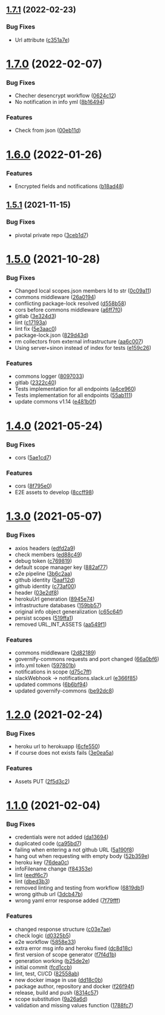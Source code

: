 ## [1.7.1](https://github.com/governify/scope-manager/compare/v1.7.0...v1.7.1) (2022-02-23)


### Bug Fixes

* Url attribute ([c351a7e](https://github.com/governify/scope-manager/commit/c351a7e849fd02c4a45c039d703c26d6249060cc))



# [1.7.0](https://github.com/governify/scope-manager/compare/v1.6.0...v1.7.0) (2022-02-07)


### Bug Fixes

* Checher desencrypt workflow ([0624c12](https://github.com/governify/scope-manager/commit/0624c1210f398ad242c50d0959c1a8f269caedfd))
* No notification in info yml ([8b16494](https://github.com/governify/scope-manager/commit/8b1649482291e81bc4a5059591b38473f3d16bae))


### Features

* Check from json ([00eb11d](https://github.com/governify/scope-manager/commit/00eb11d377b17a9b43172ca4f6c8bb45f7b7bb71))



# [1.6.0](https://github.com/governify/scope-manager/compare/v1.5.1...v1.6.0) (2022-01-26)


### Features

* Encrypted fields and notifications ([b18ad48](https://github.com/governify/scope-manager/commit/b18ad48d3d269915bc205e035fff3a2c7c4f377d))



## [1.5.1](https://github.com/governify/scope-manager/compare/v1.5.0...v1.5.1) (2021-11-15)


### Bug Fixes

* pivotal private repo ([3ceb1d7](https://github.com/governify/scope-manager/commit/3ceb1d7fcb895ac80005b372180c6f4093b45fab))



# [1.5.0](https://github.com/governify/scope-manager/compare/v1.4.0...v1.5.0) (2021-10-28)


### Bug Fixes

* Changed local scopes.json members Id to str ([0c09a11](https://github.com/governify/scope-manager/commit/0c09a11411df3f5d1af40e31b41f83b759e5209b))
* commons middleware ([26a0194](https://github.com/governify/scope-manager/commit/26a019482068499abcf85f57b23669cbfcf4c9fe))
* conflicting package-lock resolved ([d558b58](https://github.com/governify/scope-manager/commit/d558b5804b23f45a4e2dc34e2ac8bc2d91ef0cf1))
* cors before commons middleware ([a6ff7f0](https://github.com/governify/scope-manager/commit/a6ff7f0e73ad812a6aaecd7fe9cdc9d439ae7c31))
* gitlab ([3e324d3](https://github.com/governify/scope-manager/commit/3e324d3b05f3c7c51ca9d9b4c7da4b509b166c99))
* lint ([c17193a](https://github.com/governify/scope-manager/commit/c17193aea749c001f79469b022b883fec4f3d66c))
* lint fix ([5e3aac0](https://github.com/governify/scope-manager/commit/5e3aac01c614acea41c803f1f5bb69c8b17a062a))
* package-lock.json ([829d43d](https://github.com/governify/scope-manager/commit/829d43dff1961ffbb126c35592898a33cac660ed))
* rm collectors from external infrastructure ([aa6c007](https://github.com/governify/scope-manager/commit/aa6c007732c6e8e1f37ae624b4b5d6a6c82c39f7))
* Using server+sinon instead of index for tests ([e159c26](https://github.com/governify/scope-manager/commit/e159c262f58dbb168151e04d06517631faa3c55b))


### Features

* commons logger ([8097033](https://github.com/governify/scope-manager/commit/8097033960a9270f15edf9aa06117b3de40533e5))
* gitlab ([2322c40](https://github.com/governify/scope-manager/commit/2322c4095694ce805f9d94d44cf53fda9c77c029))
* Tests implementation for all endpoints ([a4ce960](https://github.com/governify/scope-manager/commit/a4ce9600420f88be12a768679a37b06c821f4a85))
* Tests implementation for all endpoints ([55ab111](https://github.com/governify/scope-manager/commit/55ab111dfcdedf6207ba512b5731987e92361ff9))
* update commons v1.14 ([e481b0f](https://github.com/governify/scope-manager/commit/e481b0f378d8ead035f4cf933b0bd737ea4b9810))



# [1.4.0](https://github.com/governify/scope-manager/compare/v1.3.0...v1.4.0) (2021-05-24)


### Bug Fixes

* cors ([5ae1cd7](https://github.com/governify/scope-manager/commit/5ae1cd7404a82c845b87634109e8721fa100d6d7))


### Features

* cors ([8f795e0](https://github.com/governify/scope-manager/commit/8f795e0f25247b218bc9e291409df97abd6ec913))
* E2E assets to develop ([8ccff98](https://github.com/governify/scope-manager/commit/8ccff98cfb8a43357f2bcb23c50c3a6613eb3d1d))



# [1.3.0](https://github.com/governify/scope-manager/compare/v1.2.0...v1.3.0) (2021-05-07)


### Bug Fixes

* axios headers ([edfd2a9](https://github.com/governify/scope-manager/commit/edfd2a95dee6be390d256bac36ff465a9cf78738))
* check members ([ed88c49](https://github.com/governify/scope-manager/commit/ed88c49b792d46afc6760cbbeba647ada61bc7fb))
* debug token ([c769819](https://github.com/governify/scope-manager/commit/c769819761c92d58ef23d0f1653a51b9967baeb0))
* default scope manager key ([882af77](https://github.com/governify/scope-manager/commit/882af779b438e92445a1007836e783700c35360a))
* e2e pipeline ([3b6c2aa](https://github.com/governify/scope-manager/commit/3b6c2aa42ee169c32bbfe5ea1f45a3aa61d6ffb0))
* github identity ([5aaf12d](https://github.com/governify/scope-manager/commit/5aaf12d40532806092a1df153e7706d080ad017b))
* github identity ([c73af00](https://github.com/governify/scope-manager/commit/c73af00809375f0d76c59634f8787a629396f025))
* header ([03e2df8](https://github.com/governify/scope-manager/commit/03e2df8ec04e1a45f04df8609154a20edca1bc1d))
* herokuUrl generation ([8945e74](https://github.com/governify/scope-manager/commit/8945e7438d4aaa4a9a3804aeed6eba9507a80b87))
* infrastructure databases ([159bb57](https://github.com/governify/scope-manager/commit/159bb57a372bd91c4f44f5fc2e4cadc9a713242b))
* original info object generalization ([c65c64f](https://github.com/governify/scope-manager/commit/c65c64f3576e4410d9499e5cb9c5626653371f4f))
* persist scopes ([519ffa1](https://github.com/governify/scope-manager/commit/519ffa1866767c8a4dc1dd992d01dbc9a53a6e3b))
* removed URL_INT_ASSETS ([aa549f1](https://github.com/governify/scope-manager/commit/aa549f1504328bfde1f9bbfaf2ad8513a53b249f))


### Features

* commons middleware ([2d82189](https://github.com/governify/scope-manager/commit/2d821898d2ccb60b5d5749cb25767239b76e1b5b))
* governify-commons requests and port changed ([66a0bf6](https://github.com/governify/scope-manager/commit/66a0bf60f825468fc0a44bb101b4a0a73534d6a7))
* info.yml token ([597801b](https://github.com/governify/scope-manager/commit/597801b69f829f9b4b1191b24ae06449ca16a836))
* notifications in scope ([d75c7ff](https://github.com/governify/scope-manager/commit/d75c7ff3587c692da24a1f919fae76e5425e78e8))
* slackWebhook -> notifications.slack.url ([e366f85](https://github.com/governify/scope-manager/commit/e366f854b78d83e8f68cc8b6abf0fc4fc4b20c47))
* updated commons ([6b6bf94](https://github.com/governify/scope-manager/commit/6b6bf94b3483b7dffdaa9d4ef92d87ef4286fb5e))
* updated governify-commons ([be92dc8](https://github.com/governify/scope-manager/commit/be92dc8fdad8d2bb09d6b9769c91e25536f6ba60))



# [1.2.0](https://github.com/governify/scope-manager/compare/v1.1.0...v1.2.0) (2021-02-24)


### Bug Fixes

* heroku url to herokuapp ([6cfe550](https://github.com/governify/scope-manager/commit/6cfe55093ceb6f675362d545d2b2c972b373653b))
* if course does not exists fails ([3e0ea5a](https://github.com/governify/scope-manager/commit/3e0ea5aa60ef75ac5d71483a30c11c42ee5b15ee))


### Features

* Assets PUT ([2f5d3c2](https://github.com/governify/scope-manager/commit/2f5d3c295e1c9e7da342ff603e839c464b93d8ad))



# [1.1.0](https://github.com/governify/scope-manager/compare/fcd1ccb1cd3f67045daa7d1df8d5aaa8fe8b9071...v1.1.0) (2021-02-04)


### Bug Fixes

* credentials were not added ([da13694](https://github.com/governify/scope-manager/commit/da13694190c78d1ee1aaba5b52e53962b527cdc5))
* duplicated code ([ca95bd7](https://github.com/governify/scope-manager/commit/ca95bd70fd6c0fc0fd2e39d641f1cb52bbc648f4))
* failing when entering a not github URL ([5a190f8](https://github.com/governify/scope-manager/commit/5a190f868d64bad2b422ac89029b72936035efe4))
* hang out when requesting with empty body ([52b359e](https://github.com/governify/scope-manager/commit/52b359e8c1dd6bebc7e3d605484e17c50a6cdfdf))
* heroku key ([76dea0c](https://github.com/governify/scope-manager/commit/76dea0c032dabb36018ee5ae0b2cb5f85878f2e7))
* infoFilename change ([f84353e](https://github.com/governify/scope-manager/commit/f84353e3d477aa63570f467d058dfef324f5be97))
* lint ([eedf6c7](https://github.com/governify/scope-manager/commit/eedf6c7a1163325b897f0d3b58a776d85f64e433))
* lint ([dbed3b3](https://github.com/governify/scope-manager/commit/dbed3b396d1e76d7d6079cc42ea6082e788ad8cf))
* removed linting and testing from workflow ([6819db1](https://github.com/governify/scope-manager/commit/6819db1178911a7b48bbcb73cb510f273b8dd0f7))
* wrong github url ([3dcb47b](https://github.com/governify/scope-manager/commit/3dcb47b39cee5cb502978222ed1525d5b58d309e))
* wrong yaml error response added ([7f79fff](https://github.com/governify/scope-manager/commit/7f79fff9a03caa951d6b6e8ae536ef2019d6e284))


### Features

* changed response structure ([c03e7ae](https://github.com/governify/scope-manager/commit/c03e7ae865a3ca02f4f500bc8b75224f0110a01b))
* check logic ([d0325b5](https://github.com/governify/scope-manager/commit/d0325b522408093a4a48ad6e02026916d022bef0))
* e2e workflow ([5858e33](https://github.com/governify/scope-manager/commit/5858e33f22f60c5e94a7a631d6f33165403d82a1))
* extra error msg info and heroku fixed ([dc8d18c](https://github.com/governify/scope-manager/commit/dc8d18c25e533f2b5ae3a5585aaf990ac513977a))
* first version of scope generator ([f7f4d1b](https://github.com/governify/scope-manager/commit/f7f4d1b82e3e710cd9885e56621a0e12542ee303))
* generation working ([b25de2e](https://github.com/governify/scope-manager/commit/b25de2e94a1ec3949a0528666322ad3ab6ff2637))
* initial commit ([fcd1ccb](https://github.com/governify/scope-manager/commit/fcd1ccb1cd3f67045daa7d1df8d5aaa8fe8b9071))
* lint, test, CI/CD ([82558ab](https://github.com/governify/scope-manager/commit/82558abe431cbcf070dc502f5e950085ff9e5262))
* new docker image in use ([dd18c0b](https://github.com/governify/scope-manager/commit/dd18c0b137840b65985e3bb4a42cdd79d43c90f2))
* package author, repository and docker ([f26f94f](https://github.com/governify/scope-manager/commit/f26f94f14df98f09507b1b0bcc96085b0eb8f40d))
* release, build and push ([8314c57](https://github.com/governify/scope-manager/commit/8314c578011290b6af5501a46647096dc6be7e90))
* scope substitution ([9a26a6d](https://github.com/governify/scope-manager/commit/9a26a6d3e73adf840e0e7d746428dbcf22655687))
* validation and missing values function ([1788fc7](https://github.com/governify/scope-manager/commit/1788fc7d33bc7aca563bdbdb828febc4d2a7737b))



